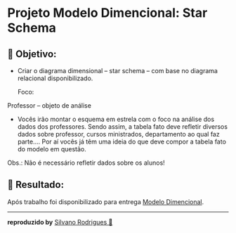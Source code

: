 
#  Projeto Modelo Dimencional: Star Schema

## 📑 Objetivo:

* Criar o diagrama dimensional – star schema – com base no diagrama relacional disponibilizado.

  Foco:

Professor – objeto de análise

* Vocês irão montar o esquema em estrela com o foco na análise dos dados dos professores. Sendo assim, a tabela fato deve refletir diversos dados sobre professor, cursos ministrados, departamento ao qual faz parte.... Por aí vocês já têm uma ideia do que deve compor a tabela fato do modelo em questão.

Obs.: Não é necessário refletir dados sobre os alunos!
<br/>



## 📑 Resultado:

Após trabalho foi disponibilizado para entrega [Modelo Dimencional](Star_Schema-Desafio_Modelagem_Dimencional-professor.png).
<hr/>

**reproduzido by** [Silvano Rodrigues 🖖](https://github.com/Silvanors)

  

